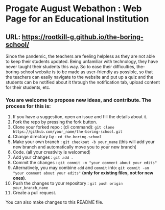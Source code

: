 # Progate August Webathon : Web Page for an Educational Institution

## URL: https://rootkill-g.github.io/the-boring-school/

Since the pandemic, the teachers are feeling helpless as they are not able to keep their students updated.
Being unfamiliar with technology, they have never taught their students this way. 
So to ease their difficulties, the-boring-school website is to be made as user-friendly as possible, so that 
the teachers can easily navigate to the website and put up a quiz and the students can be notified about it through the notification tab, upload content for their students, etc.

### You are welcome to propose new ideas, and contribute. The process for this is:
1. If you have a suggestion, open an issue and fill the details about it.
2. Fork the repo by pressing the fork button.
3. Clone your forked repo : (cli command): `git clone https://github.com/your_name/the-boring-school.git`
4. Change directory by : `cd the-boring-school`
5. Make your own branch : `git checkout -b your_name` (this will add your new branch and automatically move you to your new branch)
6. Code. (all your creativity is welcomed)
7. Add your changes : `git add .`
8. Commit the changes : `git commit -m "your comment about your edits"`
9. Alternatively, you may combine `add` and `commit` into: `git commit -am "your comment about your edits"` **(only for existing files, not for new ones)**.
10. Push the changes to your repository : `git push origin your_branch_name`
11. Create a pull request.

You can also make changes to this README file.

